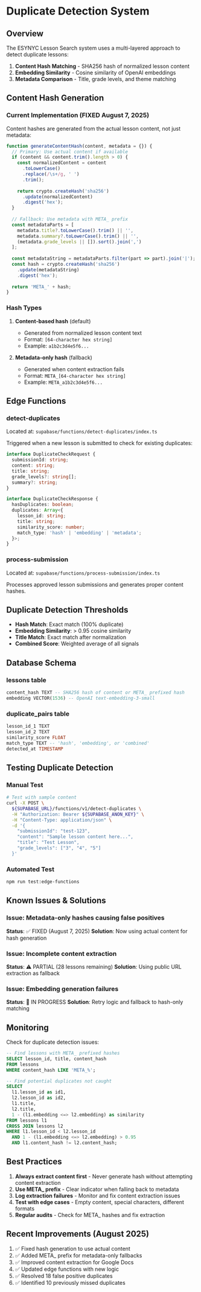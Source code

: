 # Duplicate Detection System

## Overview

The ESYNYC Lesson Search system uses a multi-layered approach to detect duplicate lessons:
1. **Content Hash Matching** - SHA256 hash of normalized lesson content
2. **Embedding Similarity** - Cosine similarity of OpenAI embeddings
3. **Metadata Comparison** - Title, grade levels, and theme matching

## Content Hash Generation

### Current Implementation (FIXED August 7, 2025)

Content hashes are generated from the actual lesson content, not just metadata:

```javascript
function generateContentHash(content, metadata = {}) {
  // Primary: Use actual content if available
  if (content && content.trim().length > 0) {
    const normalizedContent = content
      .toLowerCase()
      .replace(/\s+/g, ' ')
      .trim();
    
    return crypto.createHash('sha256')
      .update(normalizedContent)
      .digest('hex');
  }
  
  // Fallback: Use metadata with META_ prefix
  const metadataParts = [
    metadata.title?.toLowerCase().trim() || '',
    metadata.summary?.toLowerCase().trim() || '',
    (metadata.grade_levels || []).sort().join(',')
  ];
  
  const metadataString = metadataParts.filter(part => part).join('|');
  const hash = crypto.createHash('sha256')
    .update(metadataString)
    .digest('hex');
  
  return 'META_' + hash;
}
```

### Hash Types

1. **Content-based hash** (default)
   - Generated from normalized lesson content text
   - Format: `[64-character hex string]`
   - Example: `a1b2c3d4e5f6...`

2. **Metadata-only hash** (fallback)
   - Generated when content extraction fails
   - Format: `META_[64-character hex string]`
   - Example: `META_a1b2c3d4e5f6...`

## Edge Functions

### detect-duplicates

Located at: `supabase/functions/detect-duplicates/index.ts`

Triggered when a new lesson is submitted to check for existing duplicates:

```typescript
interface DuplicateCheckRequest {
  submissionId: string;
  content: string;
  title: string;
  grade_levels?: string[];
  summary?: string;
}

interface DuplicateCheckResponse {
  hasDuplicates: boolean;
  duplicates: Array<{
    lesson_id: string;
    title: string;
    similarity_score: number;
    match_type: 'hash' | 'embedding' | 'metadata';
  }>;
}
```

### process-submission

Located at: `supabase/functions/process-submission/index.ts`

Processes approved lesson submissions and generates proper content hashes.

## Duplicate Detection Thresholds

- **Hash Match**: Exact match (100% duplicate)
- **Embedding Similarity**: > 0.95 cosine similarity
- **Title Match**: Exact match after normalization
- **Combined Score**: Weighted average of all signals

## Database Schema

### lessons table
```sql
content_hash TEXT -- SHA256 hash of content or META_ prefixed hash
embedding VECTOR(1536) -- OpenAI text-embedding-3-small
```

### duplicate_pairs table
```sql
lesson_id_1 TEXT
lesson_id_2 TEXT
similarity_score FLOAT
match_type TEXT -- 'hash', 'embedding', or 'combined'
detected_at TIMESTAMP
```

## Testing Duplicate Detection

### Manual Test
```bash
# Test with sample content
curl -X POST \
  ${SUPABASE_URL}/functions/v1/detect-duplicates \
  -H "Authorization: Bearer ${SUPABASE_ANON_KEY}" \
  -H "Content-Type: application/json" \
  -d '{
    "submissionId": "test-123",
    "content": "Sample lesson content here...",
    "title": "Test Lesson",
    "grade_levels": ["3", "4", "5"]
  }'
```

### Automated Test
```bash
npm run test:edge-functions
```

## Known Issues & Solutions

### Issue: Metadata-only hashes causing false positives
**Status**: ✅ FIXED (August 7, 2025)
**Solution**: Now using actual content for hash generation

### Issue: Incomplete content extraction
**Status**: ⚠️ PARTIAL (28 lessons remaining)
**Solution**: Using public URL extraction as fallback

### Issue: Embedding generation failures
**Status**: 🔄 IN PROGRESS
**Solution**: Retry logic and fallback to hash-only matching

## Monitoring

Check for duplicate detection issues:

```sql
-- Find lessons with META_ prefixed hashes
SELECT lesson_id, title, content_hash
FROM lessons
WHERE content_hash LIKE 'META_%';

-- Find potential duplicates not caught
SELECT 
  l1.lesson_id as id1,
  l2.lesson_id as id2,
  l1.title,
  l2.title,
  1 - (l1.embedding <=> l2.embedding) as similarity
FROM lessons l1
CROSS JOIN lessons l2
WHERE l1.lesson_id < l2.lesson_id
  AND 1 - (l1.embedding <=> l2.embedding) > 0.95
  AND l1.content_hash != l2.content_hash;
```

## Best Practices

1. **Always extract content first** - Never generate hash without attempting content extraction
2. **Use META_ prefix** - Clear indicator when falling back to metadata
3. **Log extraction failures** - Monitor and fix content extraction issues
4. **Test with edge cases** - Empty content, special characters, different formats
5. **Regular audits** - Check for META_ hashes and fix extraction

## Recent Improvements (August 2025)

1. ✅ Fixed hash generation to use actual content
2. ✅ Added META_ prefix for metadata-only fallbacks
3. ✅ Improved content extraction for Google Docs
4. ✅ Updated edge functions with new logic
5. ✅ Resolved 18 false positive duplicates
6. ✅ Identified 10 previously missed duplicates